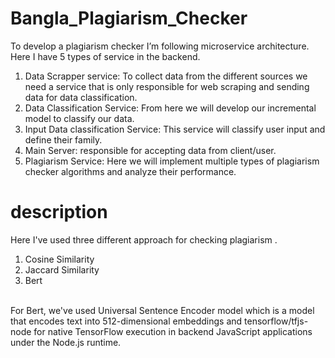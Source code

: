 # Bangla_Plagiarism_Checker

To develop a plagiarism checker I’m following microservice architecture. Here I have 5 types of service in the backend.

1. Data Scrapper service: To collect data from the different sources we need a service that is only responsible for web scraping and sending data for data classification.
2. Data Classification Service: From here we will develop our incremental model to classify our data.
3. Input Data classification Service: This service will classify user input and define their family.
4. Main Server: responsible for accepting data from client/user.
5. Plagiarism Service: Here we will implement multiple types of plagiarism checker algorithms and analyze their performance.

# description

Here I've used three different approach for checking plagiarism .
1) Cosine Similarity
2) Jaccard Similarity
3) Bert 

<br>
For Bert, we've used Universal Sentence Encoder model which is a model that encodes text into 512-dimensional embeddings and tensorflow/tfjs-node for native TensorFlow execution in backend JavaScript applications under the Node.js runtime.

